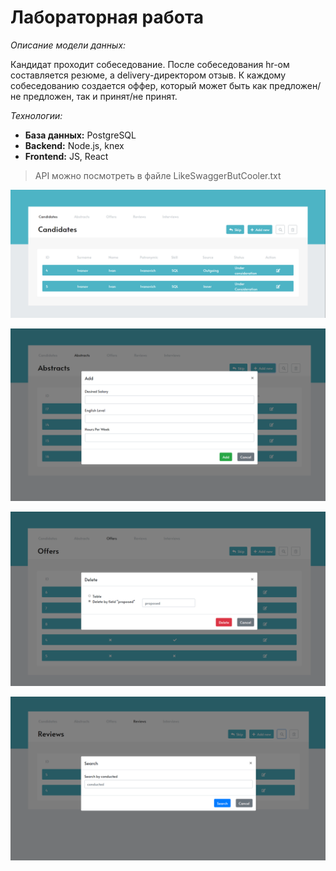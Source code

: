 # Лабораторная работа

*Описание модели данных:*

Кандидат проходит собеседование. После собеседования hr-ом составляется резюме, а delivery-директором отзыв.
К каждому собеседованию создается оффер, который может быть как предложен/не предложен, так и принят/не принят. 

*Технологии:*
- **База данных:** PostgreSQL
- **Backend:** Node.js, knex
- **Frontend:** JS, React

> API можно посмотреть в файле LikeSwaggerButCooler.txt

![Candidates](https://github.com/WassupNastya/db-web/blob/master/screens/Candidates.png)

![Add](https://github.com/WassupNastya/db-web/blob/master/screens/Add.png)

![Delete](https://github.com/WassupNastya/db-web/blob/master/screens/Delete.png)

![Search](https://github.com/WassupNastya/db-web/blob/master/screens/Search.png)
